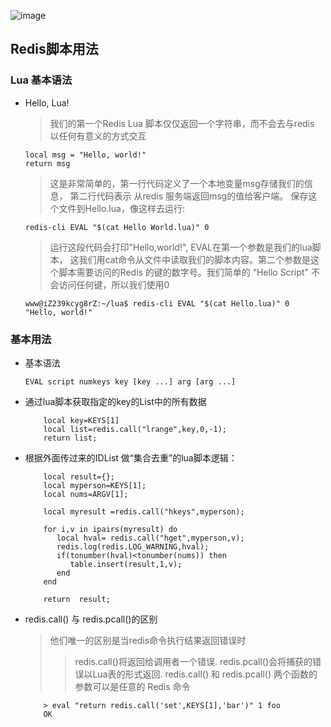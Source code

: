 ![image](https://github.com/Tinywan/Lua/blob/master/Images/lua.jpg)
## Redis脚本用法
### Lua 基本语法
*   Hello, Lua!

    > 我们的第一个Redis Lua 脚本仅仅返回一个字符串，而不会去与redis 以任何有意义的方式交互   

    ```
    local msg = "Hello, world!"
    return msg
    ```

    > 这是非常简单的，第一行代码定义了一个本地变量msg存储我们的信息， 第二行代码表示 从redis 服务端返回msg的值给客户端。 保存这个文件到Hello.lua，像这样去运行: 
    
    ```
    redis-cli EVAL "$(cat Hello World.lua)" 0
    ```

    > 运行这段代码会打印"Hello,world!", EVAL在第一个参数是我们的lua脚本， 这我们用cat命令从文件中读取我们的脚本内容。第二个参数是这个脚本需要访问的Redis 的键的数字号。我们简单的 “Hello Script" 不会访问任何键，所以我们使用0
    
    ```
    www@iZ239kcyg8rZ:~/lua$ redis-cli EVAL "$(cat Hello.lua)" 0
    "Hello, world!"
    ```
### 基本用法
*  基本语法   
    ```
    EVAL script numkeys key [key ...] arg [arg ...]
    ```
*  通过lua脚本获取指定的key的List中的所有数据 
    
    ```
        local key=KEYS[1]
        local list=redis.call("lrange",key,0,-1);
        return list;
    ```
*  根据外面传过来的IDList 做“集合去重”的lua脚本逻辑：     
     ```
         local result={};
         local myperson=KEYS[1];
         local nums=ARGV[1];
         
         local myresult =redis.call("hkeys",myperson);
         
         for i,v in ipairs(myresult) do
            local hval= redis.call("hget",myperson,v);
            redis.log(redis.LOG_WARNING,hval);
            if(tonumber(hval)<tonumber(nums)) then
               table.insert(result,1,v);
            end
         end
         
         return  result;
     ```
*  redis.call() 与 redis.pcall()的区别  
   > 他们唯一的区别是当redis命令执行结果返回错误时
   >> redis.call()将返回给调用者一个错误.
   >> redis.pcall()会将捕获的错误以Lua表的形式返回.
   >>redis.call() 和 redis.pcall() 两个函数的参数可以是任意的 Redis 命令
    
    ```
        > eval "return redis.call('set',KEYS[1],'bar')" 1 foo
        OK
    ```   

    
